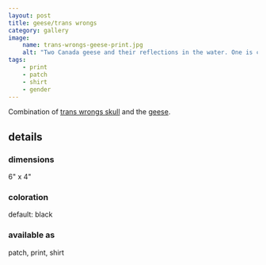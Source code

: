```yaml
---
layout: post
title: geese/trans wrongs
category: gallery
image: 
    name: trans-wrongs-geese-print.jpg
    alt: "Two Canada geese and their reflections in the water. One is calmly swimming away, while the over leans over towards them and HONKS! Both have speech bubbles; the calm goose says 'trans rights!' while the honking goose says 'trans wrongs!'"
tags:
    - print
    - patch
    - shirt
    - gender
---
```


Combination of [trans wrongs skull](trans-wrongs-skull) and the [geese](geese).

## details

### dimensions

6" x 4"

### coloration

default: black

### available as

patch, print, shirt

